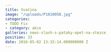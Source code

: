 ```yaml
---
title: Svačina
image: "/uploads/P1010058.jpg"
categories:
- TODO Fix
- category: akce
galleries: news-slash-s-pataky-opet-na-stezce
position: 33
date: 2016-05-02 13:32:14.000000000 Z
---
```

